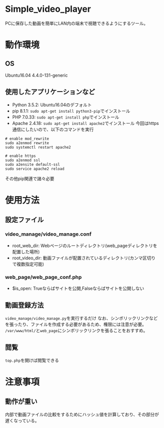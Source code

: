 # Simple_video_player
PCに保存した動画を簡単にLAN内の端末で視聴できるようにするツール。

# 動作環境
## OS
Ubuntu16.04
4.4.0-131-generic

## 使用したアプリケーションなど
- Python 3.5.2:
Ubuntu16.04のデフォルト
- pip 8.1.1:
`sudo apt-get install python3-pip`でインストール
- PHP 7.0.33:
`sudo apt-get install php`でインストール
- Apache 2.4.18:
`sudo apt-get install apache2`でインストール
今回はhttps通信にしたいので、以下のコマンドを実行
```
# enable mod_rewrite
sudo a2enmod rewrite
sudo systemctl restart apache2

# enable https
sudo a2enmod ssl
sudo a2ensite default-ssl
sudo service apache2 reload
```

その他pip関連で諸々必要


# 使用方法
## 設定ファイル
### video_manage/video_manage.conf
- root_web_dir: Webページのルートディレクトリ(web_pageディレクトリを配置した場所)
- root_video_dir: 動画ファイルが配置されているディレクトリ(カンマ区切りで複数指定可能)


### web_page/web_page_conf.php
- $is_open: Trueならばサイトを公開,Falseならばサイトを公開しない


## 動画登録方法
`video_manage/video_manage.py`を実行するだけ
なお、シンボリックリンクなどを張ったり、ファイルを作成する必要があるため、権限には注意が必要。
`/var/www/html/`と`web_page`にシンボリックリンクを張ることをおすすめ。

## 閲覧
`top.php`を開けば閲覧できる

# 注意事項
## 動作が重い
内部で動画ファイルの比較をするためにハッシュ値を計算しており、その部分が遅くなっている。